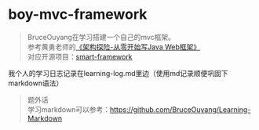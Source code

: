# boy-mvc-framework
> BruceOuyang在学习搭建一个自己的mvc框架。  
> 参考黄勇老师的[《架构探险-从零开始写Java Web框架》](https://my.oschina.net/huangyong/blog/158380)  
> 对应开源项目：[smart-framework](https://gitee.com/huangyong/smart-framework)

我个人的学习日志记录在learning-log.md里边（使用md记录顺便巩固下markdown语法）

> 题外话  
> 学习markdown可以参考：https://github.com/BruceOuyang/Learning-Markdown
